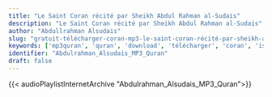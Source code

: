 ```yaml
---
title: "Le Saint Coran récité par Sheikh Abdul Rahman al-Sudais"
description: "Le Saint Coran récité par Sheikh Abdul Rahman al-Sudais"
author: "Abdullrahman Alsudais"
slug: "gratuit-télécharger-coran-mp3-le-saint-coran-récité-par-sheikh-abdul-rahman-al-sudais"
keywords: ['mp3quran', 'quran', 'download', 'télécharger', 'coran', 'islam', 'Abdulrahman', 'Alsudais', 'assudais', 'alsudaysi', 'assoudaysi', 'alsoudaysi', 'عبد', 'الرحمان', 'السديس', 'قرآن', 'مصحف', 'مرتل', 'مجود', 'القرآن', 'الكريم', 'المصحف', 'المرتل', 'المجود', 'إسلام', 'السديسي', 'تحميل']
identifier: "Abdulrahman_Alsudais_MP3_Quran"
draft: false
---
```


{{< audioPlaylistInternetArchive "Abdulrahman_Alsudais_MP3_Quran">}}
